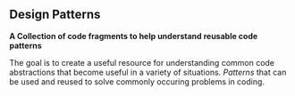## Design Patterns
**A Collection of code fragments to help understand reusable code patterns**

The goal is to create a useful resource for understanding common code abstractions that become useful in a variety of situations.  _Patterns_ that can be used and reused to solve commonly occuring problems in coding.